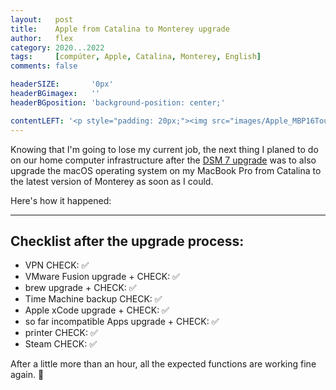 ```yaml
---
layout:   post
title:    Apple from Catalina to Monterey upgrade
author:   flex
category: 2020...2022
tags:     [compúter, Apple, Catalina, Monterey, English]
comments: false

headerSIZE:       '0px'
headerBGimagex:   ''
headerBGposition: 'background-position: center;'

contentLEFT: '<p style="padding: 20px;"><img src="images/Apple_MBP16Touch-Silver-2019_nobg.png"></p>'
---
```


Knowing that I'm going to lose my current job, the next thing I planed to do on our home computer infrastructure after the [DSM 7 upgrade](Synology_DSM7_upgrade) was to also upgrade the macOS operating system on my MacBook Pro from Catalina to the latest version of Monterey as soon as I could.

Here's how it happened:

<hr>

## Checklist after the upgrade process:

- VPN CHECK: ✅
- VMware Fusion upgrade + CHECK: ✅
- brew upgrade + CHECK: ✅
- Time Machine backup CHECK: ✅
- Apple xCode upgrade + CHECK: ✅
- so far incompatible Apps upgrade + CHECK: ✅
- printer CHECK: ✅
- Steam CHECK: ✅

After a little more than an hour, all the expected functions are working fine again. 🤞